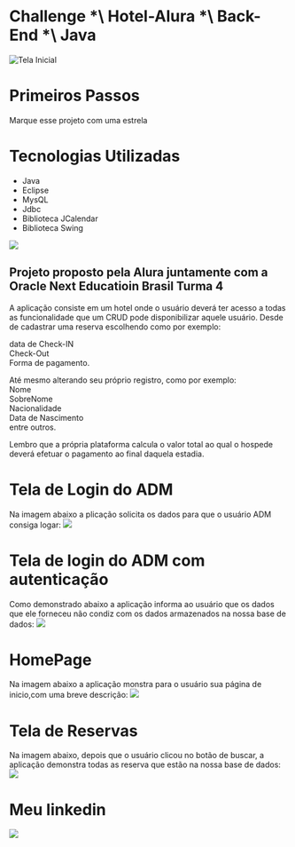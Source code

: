 # Challenge *\ Hotel-Alura *\ Back-End *\ Java
![Tela Inicial](https://github.com/Roni-Braga/Challenge-Hotel-Alura/blob/main/img/Home.png)
# Primeiros Passos
Marque esse projeto com uma estrela
# Tecnologias Utilizadas
<ul>
  <li>Java</li>
  <li>Eclipse</li>
  <li>MysQL</li>
  <li>Jdbc</li>
  <li>Biblioteca JCalendar</li>
  <li>Biblioteca Swing</li>
</ul>  
<p>
<img src="http://img.shields.io/static/v1?label=STATUS&message=CONCLUIDO&color=GREEN&style=for-the-badge"/>
</p>
<h2>Projeto proposto pela Alura juntamente com a Oracle Next Educatioin Brasil Turma 4</h2>
<p>A aplicação consiste em um hotel onde o usuário deverá ter acesso a todas as funcionalidade que um CRUD pode disponibilizar aquele usuário. Desde de cadastrar uma reserva escolhendo como por exemplo:</p>
data de Check-IN <br>
Check-Out<br>
Forma de pagamento.<br>

Até mesmo alterando seu próprio registro, como por exemplo:<br>
Nome<br>
SobreNome<br>
Nacionalidade<br>
Data de Nascimento<br>
entre outros.<br>
  
Lembro que a própria plataforma calcula o valor total ao qual o hospede deverá efetuar o pagamento ao final daquela estadia. 

# Tela de Login do ADM
Na imagem abaixo a plicação solicita os dados para que o usuário ADM consiga logar:
<img src="https://github.com/Roni-Braga/Challenge-Hotel-Alura/blob/main/img/login.png">

# Tela de login do ADM com autenticação
Como demonstrado abaixo a aplicação informa ao usuário que os dados que ele forneceu não condiz com os dados armazenados na nossa base de dados:
<img src="https://github.com/Roni-Braga/Challenge-Hotel-Alura/blob/main/img/loginUsuarioerrado.png">
# HomePage
Na imagem abaixo a aplicação monstra para o usuário sua página de inicio,com uma breve descrição:
<img src="https://github.com/Roni-Braga/Challenge-Hotel-Alura/blob/main/img/inicio.png">

# Tela de Reservas
Na imagem abaixo, depois que o usuário clicou no botão de buscar, a aplicação demonstra todas as reserva que estão na nossa base de dados:
<img src="https://github.com/Roni-Braga/Challenge-Hotel-Alura/blob/main/img/pesquisarall.png">

# Meu linkedin
<a href="https://www.linkedin.com\in\roni-braga-dev"><img src = "https://camo.githubusercontent.com/c00f87aeebbec37f3ee0857cc4c20b21fefde8a96caf4744383ebfe44a47fe3f/68747470733a2f2f696d672e736869656c64732e696f2f62616467652f2d4c696e6b6564496e2d2532333030373742353f7374796c653d666f722d7468652d6261646765266c6f676f3d6c696e6b6564696e266c6f676f436f6c6f723d7768697465"></a>
